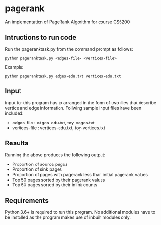 # pagerank
An implementation of PageRank Algorithm for course CS6200

## Intructions to run code
Run the pageranktask.py from the command prompt as follows:
```
python pageranktask.py <edges-file> <vertices-file>
```
Example:

``` 
python pageranktask.py edges-edu.txt vertices-edu.txt
```
## Input
Input for this program has to arranged in the form of two files that describe vertice and edge information.
Follwing sample input files have been included:
* edges-file : edges-edu.txt, toy-edges.txt
* vertices-file : vertices-edu.txt, toy-vertices.txt

## Results
Running the above produces the following output:
* Proportion of source pages
* Proportion of sink pages
* Proportion of pages with pagerank less than initial pagerank values
* Top 50 pages sorted by their pagerank values
* Top 50 pages sorted by their inlink counts

## Requirements
Python 3.6+ is required to run this program. No additional modules have to be installed as the program makes use of inbuilt modules only. 
